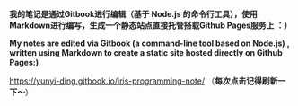 **我的笔记是通过Gitbook进行编辑（基于 Node.js 的命令行工具），使用 Markdown进行编写，生成一个静态站点直接托管搭载Github Pages服务上 ：）**

**My notes are edited via Gitbook (a command-line tool based on Node.js) , written using Markdown to create a static site hosted directly on Github Pages:)**

https://yunyi-ding.gitbook.io/iris-programming-note/ （**每次点击记得刷新一下～**）


